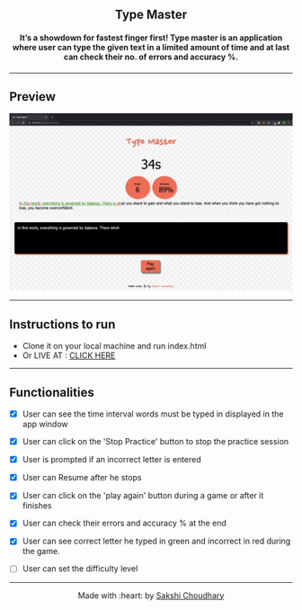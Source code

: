 <h2 align="center">Type Master</h2>
	<h4 align="center"> It’s a showdown for fastest finger first! Type master is an application where user can type the given text in a limited amount of time and at last can check their no. of errors and accuracy %.<h4>
</p>

---


## Preview

![](assets/images/preview.png)

---

## Instructions to run

- Clone it on your local machine and run index.html
- Or LIVE AT : <a href="http://www.sakshichoudhary.me/Type-Master/">CLICK HERE</a>

---

## Functionalities

- [x] User can see the time interval words must be typed in displayed in the app window
- [x] User can click on the 'Stop Practice' button to stop the practice session
- [x] User is prompted if an incorrect letter is entered
- [x] User can Resume after he stops
- [x] User can click on the 'play again' button during a game or after it finishes
- [x] User can check their errors and accuracy % at the end
- [x] User can see correct letter he typed in green and incorrect in red during the game.
- [ ] User can set the difficulty level


---
<p align="center">
	Made with :heart: by <a href="http://sakshichoudhary.me">Sakshi Choudhary</a>
</p>
